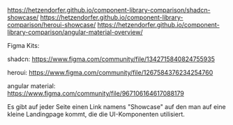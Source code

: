 https://hetzendorfer.github.io/component-library-comparison/shadcn-showcase/
https://hetzendorfer.github.io/component-library-comparison/heroui-showcase/
https://hetzendorfer.github.io/component-library-comparison/angular-material-overview/

Figma Kits:


shadcn: https://www.figma.com/community/file/1342715840824755935


heroui: https://www.figma.com/community/file/1267584376234254760


angular material: https://www.figma.com/community/file/967106164617088179



Es gibt auf jeder Seite einen Link namens "Showcase" auf den man auf eine kleine Landingpage kommt, die die UI-Komponenten utilisiert.
